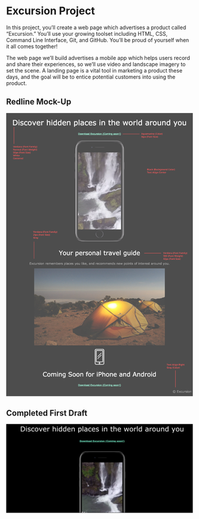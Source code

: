 # Excursion Project

In this project, you’ll create a web page which advertises a product called “Excursion.” You’ll use your growing toolset including HTML, CSS, Command Line Interface, Git, and GitHub. You’ll be proud of yourself when it all comes together!

The web page we’ll build advertises a mobile app which helps users record and share their experiences, so we’ll use video and landscape imagery to set the scene. A landing page is a vital tool in marketing a product these days, and the goal will be to entice potential customers into using the product.

## Redline Mock-Up

![Redline Mock-up Page!](./resources/images/excursion_redline.png)

## Completed First Draft

![Screenshot of Completed First Draft!](./resources/images/excusion.png)
